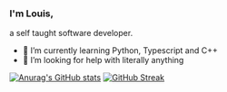 ### I'm Louis,
a self taught software developer.

- 🌱 I’m currently learning Python, Typescript and C++
- 🤔 I’m looking for help with literally anything


[![Anurag's GitHub stats](https://github-readme-stats.vercel.app/api?username=xaephare&theme=tokyonight)](https://github.com/anuraghazra/github-readme-stats)
[![GitHub Streak](https://github-readme-streak-stats.herokuapp.com?user=xaephare&theme=tokyonight&hide_border=true&fire=DD3015&background=090D11)](https://git.io/streak-stats)
